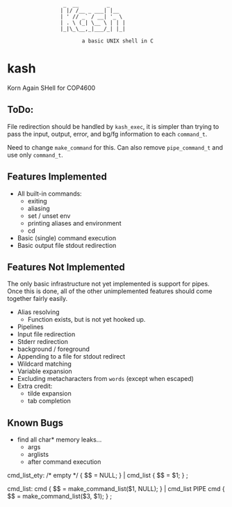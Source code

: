 ```
                  _  __         _     
                 | |/ /__ _ ___| |__  
                 | ' // _` / __| '_ \ 
                 | . \ (_| \__ \ | | |
                 |_|\_\__,_|___/_| |_|
                            
                        a basic UNIX shell in C
```

# kash
Korn Again SHell for COP4600

## ToDo:

File redirection should be handled by `kash_exec`, it is simpler than trying to pass the input, output, error, and bg/fg information to each `command_t`.

Need to change `make_command` for this. Can also remove `pipe_command_t` and use only `command_t`.

## Features Implemented

- All built-in commands:
    - exiting
    - aliasing
    - set / unset env
    - printing aliases and environment
    - cd
- Basic (single) command execution
- Basic output file stdout redirection

## Features Not Implemented

The only basic infrastructure not yet implemented is support for pipes. Once this is done, all of the other unimplemented features should come together fairly easily.

- Alias resolving
    - Function exists, but is not yet hooked up.
- Pipelines
- Input file redirection
- Stderr redirection
- background / foreground
- Appending to a file for stdout redirect
- Wildcard matching
- Variable expansion
- Excluding metacharacters from `words` (except when escaped)
- Extra credit:
    - tilde expansion
    - tab completion

## Known Bugs

- find all char* memory leaks...
    - args
    - arglists
    - after command execution

cmd_list_ety: /* empty */ { $$ = NULL; }
    | cmd_list { $$ = $1; }
    ;

cmd_list:
    cmd { $$ = make_command_list($1, NULL); }
    | cmd_list PIPE cmd {
        $$ = make_command_list($3, $1);
      }
    ;
